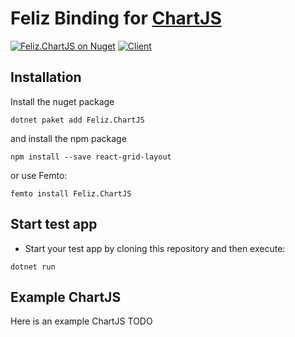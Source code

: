 # Feliz Binding for [ChartJS](https://github.com/react-grid-layout/react-grid-layout)

[![Feliz.ChartJS on Nuget](https://buildstats.info/nuget/Feliz.ChartJS)](https://www.nuget.org/packages/Feliz.ChartJS/)
[![Client](https://github.com/DataBreezeUG/Feliz.ChartJS/actions/workflows/Docs.yml/badge.svg)](https://github.com/DataBreezeUG/Feliz.ChartJS/actions/workflows/Docs.yml)

## Installation
Install the nuget package
```
dotnet paket add Feliz.ChartJS
```

and install the npm package

```
npm install --save react-grid-layout
```

or use Femto:
```
femto install Feliz.ChartJS
```

## Start test app

- Start your test app by cloning this repository and then execute:
```
dotnet run
```

## Example ChartJS
Here is an example ChartJS
TODO
